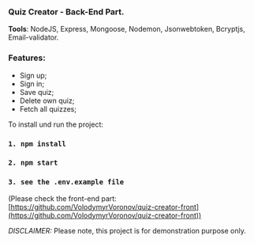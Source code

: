 ### Quiz Creator - Back-End Part.

**Tools**: NodeJS, Express, Mongoose, Nodemon, Jsonwebtoken, Bcryptjs, Email-validator.

### Features:

- Sign up;
- Sign in;
- Save quiz;
- Delete own quiz;
- Fetch all quizzes;

To install und run the project:

### `1. npm install`

### `2. npm start`

### `3. see the .env.example file`

(Please check the front-end part: [https://github.com/VolodymyrVoronov/quiz-creator-front](https://github.com/VolodymyrVoronov/quiz-creator-front))

_DISCLAIMER:_
Please note, this project is for demonstration purpose only.
